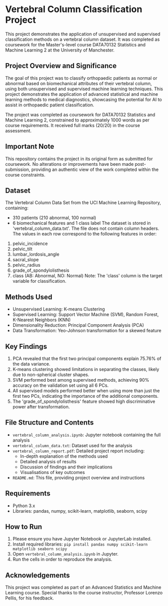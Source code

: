 # Vertebral Column Classification Project

This project demonstrates the application of unsupervised and supervised classification methods on a vertebral column dataset. It was completed as coursework for the Master's-level course DATA70132 Statistics and Machine Learning 2 at the University of Manchester.

## Project Overview and Significance

The goal of this project was to classify orthopaedic patients as normal or abnormal based on biomechanical attributes of their vertebral column, using both unsupervised and supervised machine learning techniques. This project demonstrates the application of advanced statistical and machine learning methods to medical diagnostics, showcasing the potential for AI to assist in orthopaedic patient classification.

The project was completed as coursework for DATA70132 Statistics and Machine Learning 2, constrained to approximately 1000 words as per course requirements. It received full marks (20/20) in the course assessment.

## Important Note
This repository contains the project in its original form as submitted for coursework. No alterations or improvements have been made post-submission, providing an authentic view of the work completed within the course constraints.

## Dataset
The Vertebral Column Data Set from the UCI Machine Learning Repository, containing:
- 310 patients (210 abnormal, 100 normal)
- 6 biomechanical features and 1 class label
The dataset is stored in 'vertebral_column_data.txt'. The file does not contain column headers. The values in each row correspond to the following features in order:
1. pelvic_incidence
2. pelvic_tilt
3. lumbar_lordosis_angle
4. sacral_slope
5. pelvic_radius
6. grade_of_spondylolisthesis
7. class (AB: Abnormal, NO: Normal)
Note: The 'class' column is the target variable for classification.

## Methods Used
- Unsupervised Learning: K-means Clustering
- Supervised Learning: Support Vector Machine (SVM), Random Forest, K-Nearest Neighbors (KNN)
- Dimensionality Reduction: Principal Component Analysis (PCA)
- Data Transformation: Yeo-Johnson transformation for a skewed feature

## Key Findings
1. PCA revealed that the first two principal components explain 75.76% of the data variance.
2. K-means clustering showed limitations in separating the classes, likely due to non-spherical cluster shapes.
3. SVM performed best among supervised methods, achieving 90% accuracy on the validation set using all 6 PCs.
4. All supervised models performed better when using more than just the first two PCs, indicating the importance of the additional components.
5. The 'grade_of_spondylolisthesis' feature showed high discriminative power after transformation.

## File Structure and Contents
- `vertebral_column_analysis.ipynb`: Jupyter notebook containing the full analysis
- `vertebral_column_data.txt`: Dataset used for the analysis
- `vertebral_column_report.pdf`: Detailed project report including:
  - In-depth explanation of the methods used
  - Detailed analysis of results
  - Discussion of findings and their implications
  - Visualisations of key outcomes
- `README.md`: This file, providing project overview and instructions

## Requirements
- Python 3.x
- Libraries: pandas, numpy, scikit-learn, matplotlib, seaborn, scipy

## How to Run
1. Please ensure you have Jupyter Notebook or JupyterLab installed.
2. Install required libraries: `pip install pandas numpy scikit-learn matplotlib seaborn scipy`
3. Open `vertebral_column_analysis.ipynb` in Jupyter.
4. Run the cells in order to reproduce the analysis.

## Acknowledgements
This project was completed as part of an Advanced Statistics and Machine Learning course. Special thanks to the course instructor, Professor Lorenzo Pellis, for his feedback.
